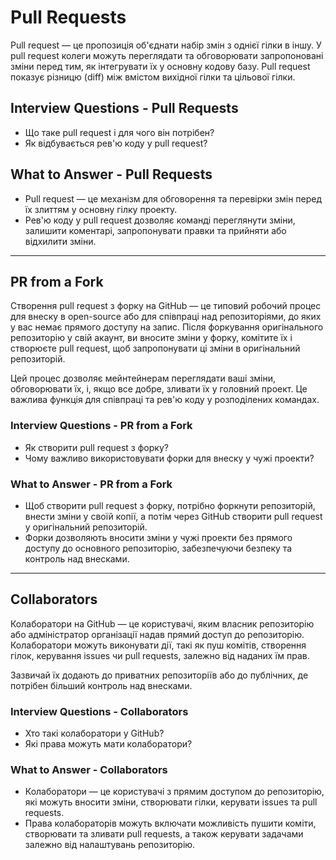 # Pull Requests

Pull request — це пропозиція об'єднати набір змін з однієї гілки в іншу. У pull request колеги можуть переглядати та обговорювати запропоновані зміни перед тим, як інтегрувати їх у основну кодову базу. Pull request показує різницю (diff) між вмістом вихідної гілки та цільової гілки.

## Interview Questions - Pull Requests

- Що таке pull request і для чого він потрібен?
- Як відбувається рев'ю коду у pull request?

## What to Answer - Pull Requests

- Pull request — це механізм для обговорення та перевірки змін перед їх злиттям у основну гілку проекту.
- Рев'ю коду у pull request дозволяє команді переглянути зміни, залишити коментарі, запропонувати правки та прийняти або відхилити зміни.

---

## PR from a Fork

Створення pull request з форку на GitHub — це типовий робочий процес для внеску в open-source або для співпраці над репозиторіями, до яких у вас немає прямого доступу на запис. Після форкування оригінального репозиторію у свій акаунт, ви вносите зміни у форку, комітите їх і створюєте pull request, щоб запропонувати ці зміни в оригінальний репозиторій.

Цей процес дозволяє мейнтейнерам переглядати ваші зміни, обговорювати їх, і, якщо все добре, зливати їх у головний проект. Це важлива функція для співпраці та рев'ю коду у розподілених командах.

### Interview Questions - PR from a Fork

- Як створити pull request з форку?
- Чому важливо використовувати форки для внеску у чужі проекти?

### What to Answer - PR from a Fork

- Щоб створити pull request з форку, потрібно форкнути репозиторій, внести зміни у своїй копії, а потім через GitHub створити pull request у оригінальний репозиторій.
- Форки дозволяють вносити зміни у чужі проекти без прямого доступу до основного репозиторію, забезпечуючи безпеку та контроль над внесками.

---

## Collaborators

Колаборатори на GitHub — це користувачі, яким власник репозиторію або адміністратор організації надав прямий доступ до репозиторію. Колаборатори можуть виконувати дії, такі як пуш комітів, створення гілок, керування issues чи pull requests, залежно від наданих їм прав.

Зазвичай їх додають до приватних репозиторіїв або до публічних, де потрібен більший контроль над внесками.

### Interview Questions - Collaborators

- Хто такі колаборатори у GitHub?
- Які права можуть мати колаборатори?

### What to Answer - Collaborators

- Колаборатори — це користувачі з прямим доступом до репозиторію, які можуть вносити зміни, створювати гілки, керувати issues та pull requests.
- Права колабораторів можуть включати можливість пушити коміти, створювати та зливати pull requests, а також керувати задачами залежно від налаштувань репозиторію.

